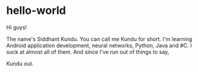 # hello-world

Hi guys!

The name's Siddhant Kundu. You can call me Kundu for short. I'm learning Android application development, neural networks, Python, Java and #C. I suck at almost all of them. And since I've run out of things to say,

Kundu out.
